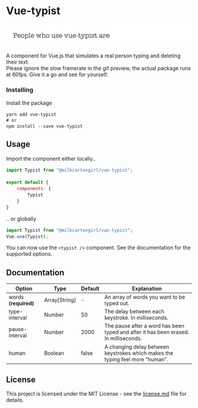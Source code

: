 # Vue-typist


![preview](preview.gif "Preview")


A component for Vue.js that simulates a real person typing and deleting their text.  
Please ignore the slow framerate in the gif preview, the actual package runs at 60fps. Give it a go and see for yourself.

### Installing

Install the package

```
yarn add vue-typist
# or
npm install --save vue-typist
```


## Usage

Import the component either locally..

```js
import Typist from "@milkcartongirl/vue-typist";

export default {
    components: {
        Typist
    }
}
```

.. or globally

``` js
import Typist from "@milkcartongirl/vue-typist";
Vue.use(Typist);
```

You can now use the ```<typist />``` component. See the documentation for the supported options.

## Documentation
Option| Type| Default| Explanation
--- | --- | ---|  ---
words **(required)** | Array[String]| - | An array of words you want to be typed out.
type-interval | Number| 50 | The delay between each keystroke. In milliseconds.
pause-interval | Number| 2000 | The pause after a word has been typed and after it has been erased. In milliseconds.
human | Boolean | false| A changing delay between keystrokes which makes the typing feel more "human".

## License

This project is licensed under the MIT License - see the [license.md](license.md) file for details.

